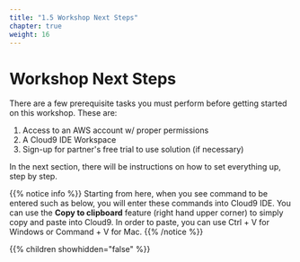 ```yaml
---
title: "1.5 Workshop Next Steps"
chapter: true
weight: 16
---
```


# Workshop Next Steps

There are a few prerequisite tasks you must perform before getting started on this workshop. These are:

[comment]: <> (Feel free to add any other prerequisite tasks that is related to your workshop)

1. Access to an AWS account w/ proper permissions
1. A Cloud9 IDE Workspace
1. Sign-up for partner's free trial to use solution (if necessary)

In the next section, there will be instructions on how to set everything up, step by step.

{{% notice info %}}
Starting from here, when you see command to be entered such as below, you will enter these commands into Cloud9 IDE. You can use the **Copy to clipboard** feature (right hand upper corner) to simply copy and paste into Cloud9. In order to paste, you can use Ctrl + V for Windows or Command + V for Mac.
{{% /notice %}}

{{% children showhidden="false" %}}